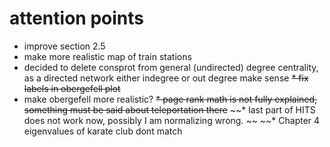 # attention points

* improve section 2.5
* make more realistic map of train stations
* decided to delete consprot from general (undirected) degree centrality, as a directed network either indegree or out degree make sense
~~* fix labels in obergefell plot~~
* make obergefell more realistic?
~~* page rank math is not fully explained, something must be said about teleportation there~~
~~* last part of HITS does not work now, possibly I am normalizing wrong. ~~
~~* Chapter 4 eigenvalues of karate club dont match
